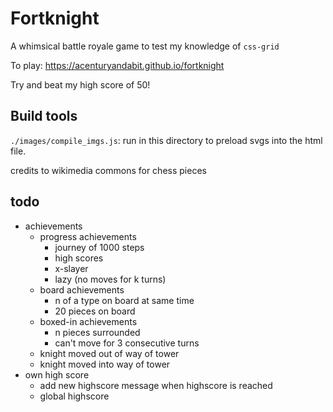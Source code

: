 # Fortknight

A whimsical battle royale game to test my knowledge of `css-grid`

To play: https://acenturyandabit.github.io/fortknight

Try and beat my high score of 50!

## Build tools
`./images/compile_imgs.js`: run in this directory to preload svgs into the html file.

credits to wikimedia commons for chess pieces

## todo
- achievements
    - progress achievements
        - journey of 1000 steps
        - high scores
        - x-slayer
        - lazy (no moves for k turns)
    - board achievements
        - n of a type on board at same time
        - 20 pieces on board
    - boxed-in achievements
        - n pieces surrounded
        - can't move for 3 consecutive turns
    - knight moved out of way of tower
    - knight moved into way of tower
- own high score
    - add new highscore message when highscore is reached
    - global highscore